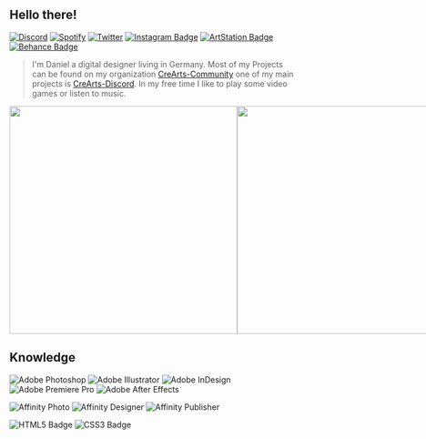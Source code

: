 ## Hello there!

[![Discord](https://img.shields.io/badge/Discord-5865F2?logo=discord&logoColor=fff&style=flat)](https://discord.com/users/288362986991648778)
[![Spotify](https://img.shields.io/badge/Spotify-1DB954?logo=spotify&logoColor=fff&style=flat)](https://open.spotify.com/user/corellanstoma?si=b57709cb894f4473)
[![Twitter](https://img.shields.io/badge/Twitter-1DA1F2?logo=twitter&logoColor=fff&style=flat)](https://twitter.com/CorellanStoma)
[![Instagram Badge](https://img.shields.io/badge/Instagram-E4405F?logo=instagram&logoColor=fff&style=flat)](https://www.instagram.com/danielklingel.design)
[![ArtStation Badge](https://img.shields.io/badge/ArtStation-13AFF0?logo=artstation&logoColor=fff&style=flat)](https://www.artstation.com/danielklingeldesign)
[![Behance Badge](https://img.shields.io/badge/Behance-1769FF?logo=behance&logoColor=fff&style=flat)](https://www.behance.net/danielklingeldesign)

> I'm Daniel a digital designer living in Germany. Most of my Projects can be found on my organization [CreArts-Community](https://github.com/CreArts-Community) one of my main projects is [CreArts-Discord](https://github.com/CreArts-Community/CreArts-Discord). In my free time I like to play some video games or listen to music.

<div align="left">
  <div style="display: flex; align-items: flex-start;">
    <a href="https://discord.com/users/288362986991648778">
    <img width=400vw align=top src="https://lanyard-profile-readme.vercel.app/api/288362986991648778?theme=dark&bg=121212"/>
    </a>
    <br><br/>
    <a href="https://spotify-github-profile.vercel.app/api/view?uid=corellanstoma&redirect=true">
    <img width=400vw align=top src="https://spotify-github-profile.vercel.app/api/view?uid=corellanstoma&cover_image=true&theme=compact"/>
    </a>
    <br><br/>
    <a href="https://github.com/CreArts-Community">
    <img width=400vw align=top src="https://corellanstoma-github-readme-stats.vercel.app/api?username=CorellanStoma&show_icons=true&hide_border=true&bg_color=121212&title_color=CD0952&text_color=C0C6DB&icon_color=CD0952&border_radius=12" />
    </a>
    <br><br/>
    <a href="https://github.com/CreArts-Community/CreArts-Discord">
    <img width=400vw align=top src="https://corellanstoma-github-readme-stats.vercel.app/api/pin/?username=CorellanStoma&repo=CreArts-Discord&hide_border=true&bg_color=121212&title_color=CD0952&text_color=C0C6DB&border_radius=12"/>
    </a>
    <br><br/>
    <a href="https://github.com/CreArts-Community/Friends-Grid">
    <img width=400vw align=top src="https://corellanstoma-github-readme-stats.vercel.app/api/pin/?username=CorellanStoma&repo=Friends-Grid&hide_border=true&bg_color=121212&title_color=CD0952&text_color=C0C6DB&border_radius=12"/>
    </a>
    <br><br/>
    <a href="https://github.com/CreArts-Community/Context-Icons">
    <img width=400vw align=top src="https://corellanstoma-github-readme-stats.vercel.app/api/pin/?username=CorellanStoma&repo=Context-Icons&hide_border=true&bg_color=121212&title_color=CD0952&text_color=C0C6DB&border_radius=12"/>
    </a>
    <br><br/>
    <a href="https://github.com/CreArts-Community/Settings-Icons">
    <img width=400vw align=top src="https://corellanstoma-github-readme-stats.vercel.app/api/pin/?username=CorellanStoma&repo=Settings-Icons&hide_border=true&bg_color=121212&title_color=CD0952&text_color=C0C6DB&border_radius=12"/>
    </a>
  </div>
</div>

<div align="left">

## Knowledge

![Adobe Photoshop](https://img.shields.io/badge/Adobe%20Photoshop-31A8FF?logo=adobephotoshop&logoColor=fff&style=flat)
![Adobe Illustrator](https://img.shields.io/badge/Adobe%20Illustrator-FF9A00?logo=adobeillustrator&logoColor=fff&style=flat)
![Adobe InDesign](https://img.shields.io/badge/Adobe%20InDesign-F36?logo=adobeindesign&logoColor=fff&style=flat)
![Adobe Premiere Pro](https://img.shields.io/badge/Adobe%20Premiere%20Pro-99F?logo=adobepremierepro&logoColor=fff&style=flat)
![Adobe After Effects](https://img.shields.io/badge/Adobe%20After%20Effects-99F?logo=adobeaftereffects&logoColor=fff&style=flat)

![Affinity Photo](https://img.shields.io/badge/Affinity%20Photo-7E4DD2?logo=affinityphoto&logoColor=fff&style=flat)
![Affinity Designer](https://img.shields.io/badge/Affinity%20Designer-1B72BE?logo=affinitydesigner&logoColor=fff&style=flat)
![Affinity Publisher](https://img.shields.io/badge/Affinity%20Publisher-C9284D?logo=affinitypublisher&logoColor=fff&style=flat)
  
![HTML5 Badge](https://img.shields.io/badge/HTML5-E34F26?logo=html5&logoColor=fff&style=flat)
![CSS3 Badge](https://img.shields.io/badge/CSS3-1572B6?logo=css3&logoColor=fff&style=flat)

</div>